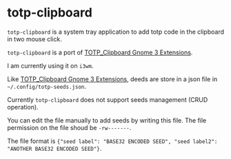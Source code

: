 # totp-clipboard

`totp-clipboard` is a system tray application to add totp code in the clipboard in two mouse click.


`totp-clipboard` is a port of [TOTP_Clipboard Gnome 3 Extensions](https://github.com/mardiros/TOTP_Clipboard-guillaume.gauvr.it).

I am currently using it on `i3wm`.


Like [TOTP_Clipboard Gnome 3 Extensions](https://github.com/mardiros/TOTP_Clipboard-guillaume.gauvr.it),
deeds are store in a json file in `~/.config/totp-seeds.json`.

Currently `totp-clipboard` does not support seeds management (CRUD operation).


You can edit the file manually to add seeds by writing this file.
The file permission on the file shoud be `-rw-------`.

The file format is `{"seed label": "BASE32 ENCODED SEED", "seed label2": "ANOTHER BASE32 ENCODED SEED"}`.
